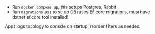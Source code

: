 -   Run `docker compose up`, this setups Postgres, Rabbit
-   Run `migrations.ps1` to setup DB (uses EF core migrations, must have dotnet ef core tool installed)

Apps logs topology to console on startup, reorder filters as needed.
